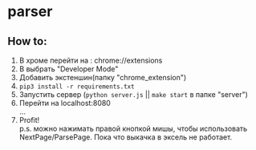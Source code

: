 # parser
## How to:
1. В хроме перейти на : chrome://extensions
2. В выбрать "Developer Mode"
3. Добавить экстеншин(папку "chrome_extension")
4. `pip3 install -r requirements.txt`
5. Запустить сервер (`python server.js` || `make start` в папке "server")
6. Перейти на localhost:8080<br>
...<br>
7. Profit!<br>
p.s. можно нажимать правой кнопкой мишы, чтобы использовать NextPage/ParsePage.
Пока что выкачка в эксель не работает.
